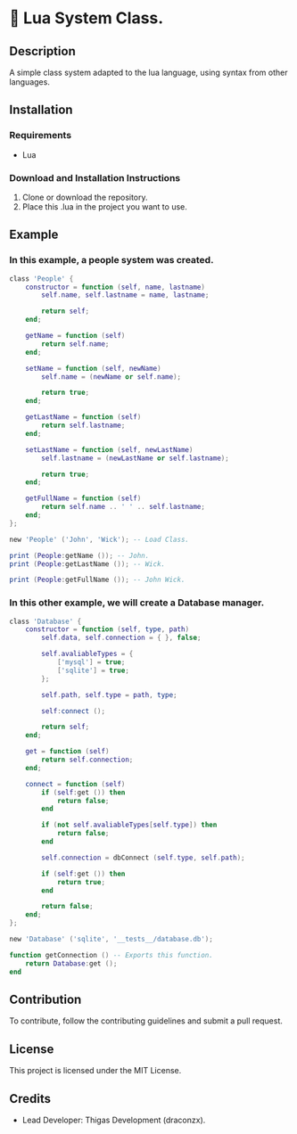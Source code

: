 # 🚩 Lua System Class.

## Description
A simple class system adapted to the lua language, using syntax from other languages.

## Installation
### Requirements
- Lua
### Download and Installation Instructions
1. Clone or download the repository.
2. Place this .lua in the project you want to use.

## Example
### In this example, a people system was created.
```lua
class 'People' {
    constructor = function (self, name, lastname)
        self.name, self.lastname = name, lastname;

        return self;
    end;

    getName = function (self)
        return self.name;
    end;

    setName = function (self, newName)
        self.name = (newName or self.name);

        return true;
    end;

    getLastName = function (self)
        return self.lastname;
    end;

    setLastName = function (self, newLastName)
        self.lastname = (newLastName or self.lastname);

        return true;
    end;

    getFullName = function (self)
        return self.name .. ' ' .. self.lastname;
    end;
};

new 'People' ('John', 'Wick'); -- Load Class.

print (People:getName ()); -- John.
print (People:getLastName ()); -- Wick.

print (People:getFullName ()); -- John Wick.
```
### In this other example, we will create a Database manager.
```lua
class 'Database' {
    constructor = function (self, type, path)
        self.data, self.connection = { }, false;

        self.avaliableTypes = {
            ['mysql'] = true;
            ['sqlite'] = true;
        };

        self.path, self.type = path, type;

        self:connect ();

        return self;
    end;

    get = function (self)
        return self.connection;
    end;

    connect = function (self)
        if (self:get ()) then
            return false;
        end

        if (not self.avaliableTypes[self.type]) then
            return false;
        end

        self.connection = dbConnect (self.type, self.path);

        if (self:get ()) then
            return true;
        end

        return false;
    end;
};

new 'Database' ('sqlite', '__tests__/database.db');

function getConnection () -- Exports this function.
    return Database:get ();
end
```

## Contribution
To contribute, follow the contributing guidelines and submit a pull request.

## License
This project is licensed under the MIT License.

## Credits
- Lead Developer: Thigas Development (draconzx).
